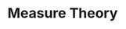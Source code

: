 ---
title: "Measure Theory"
layout: category
permalink: /categories/measure theory/ # url
author_profile: true
taxonomy: Measure Theory
sidebar:
  nav: "Measure Theory"
---